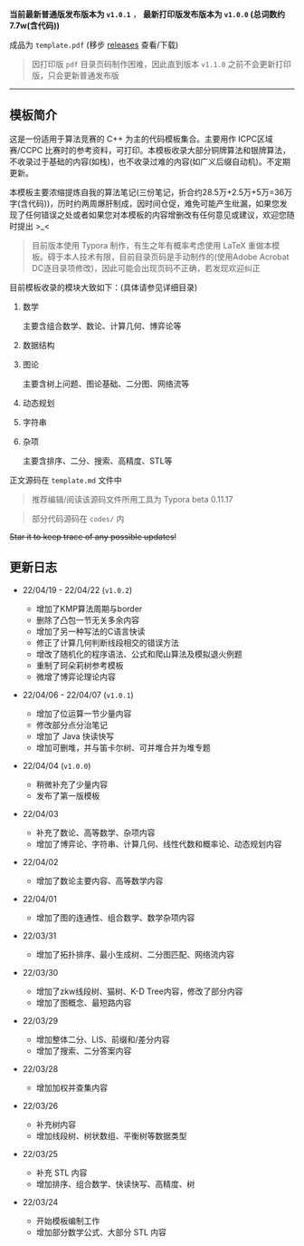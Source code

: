 **当前最新普通版发布版本为 `v1.0.1`** ，  **最新打印版发布版本为 `v1.0.0` (总词数约7.7w(含代码))**

成品为 `template.pdf` (移步 [releases](https://github.com/lr580/algorithm_template/releases) 查看/下载)

> 因打印版 `pdf` 目录页码制作困难，因此直到版本 `v1.1.0` 之前不会更新打印版，只会更新普通发布版

<hr/>

## 模板简介

这是一份适用于算法竞赛的 C++ 为主的代码模板集合。主要用作 ICPC区域赛/CCPC 比赛时的参考资料，可打印。本模板收录大部分铜牌算法和银牌算法，不收录过于基础的内容(如栈)，也不收录过难的内容(如广义后缀自动机)。不定期更新。

本模板主要浓缩提炼自我的算法笔记(三份笔记，折合约28.5万+2.5万+5万=36万字(含代码))，历时约两周爆肝制成，因时间仓促，难免可能产生纰漏，如果您发现了任何错误之处或者如果您对本模板的内容增删改有任何意见或建议，欢迎您随时提出 >_<

> 目前版本使用 Typora 制作，有生之年有概率考虑使用 LaTeX 重做本模板。碍于本人技术有限，目前目录页码是手动制作的(使用Adobe Acrobat DC逐目录项修改)，因此可能会出现页码不正确，若发现欢迎纠正

目前模板收录的模块大致如下：(具体请参见详细目录)

1. 数学

   主要含组合数学、数论、计算几何、博弈论等

2. 数据结构

3. 图论

   主要含树上问题、图论基础、二分图、网络流等

4. 动态规划

5. 字符串

6. 杂项

   主要含排序、二分、搜索、高精度、STL等

正文源码在 `template.md` 文件中

> 推荐编辑/阅读该源码文件所用工具为 Typora beta 0.11.17

> 部分代码源码在 `codes/` 内

<s>Star it to keep trace of any possible updates!</s>



## 更新日志

- 22/04/19 - 22/04/22 (`v1.0.2`)

  - 增加了KMP算法周期与border
  - 删除了凸包一节无关多余内容
  - 增加了另一种写法的C语言快读
  - 修正了计算几何判断线段相交的错误方法
  - 增改了随机化的程序语法、公式和爬山算法及模拟退火例题
  - 重制了珂朵莉树参考模板
  - 微增了博弈论理论内容

- 22/04/06 - 22/04/07 (`v1.0.1`)

  - 增加了位运算一节少量内容
  - 修改部分点分治笔记
  - 增加了 Java 快读快写
  - 增加可删堆，并与笛卡尔树、可并堆合并为堆专题

- 22/04/04  (`v1.0.0`)

  - 稍微补充了少量内容
  - 发布了第一版模板

- 22/04/03

  - 补充了数论、高等数学、杂项内容
  - 增加了博弈论、字符串、计算几何、线性代数和概率论、动态规划内容

- 22/04/02

  - 增加了数论主要内容、高等数学内容

- 22/04/01

  - 增加了图的连通性、组合数学、数学杂项内容

- 22/03/31

  - 增加了拓扑排序、最小生成树、二分图匹配、网络流内容

- 22/03/30

  - 增加了zkw线段树、猫树、K-D Tree内容，修改了部分内容
  - 增加了图概念、最短路内容

- 22/03/29

  - 增加整体二分、LIS、前缀和/差分内容
  - 增加了搜索、二分答案内容

- 22/03/28

  - 增加加权并查集内容

- 22/03/26

  - 补充树内容
  - 增加线段树、树状数组、平衡树等数据类型

- 22/03/25

  - 补充 STL 内容
  - 增加排序、组合数学、快读快写、高精度、树

- 22/03/24 

  - 开始模板编制工作
  - 增加部分数学公式、大部分 STL 内容

  

  

  

